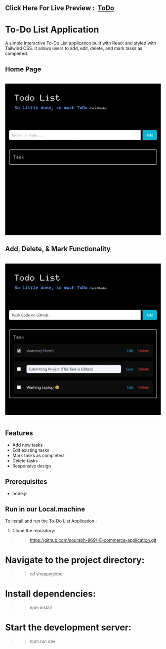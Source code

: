 <h2>Click Here For Live Preview : &nbsp;<a href="https://sourabh-969.github.io/TODO/">ToDo</a></h2>

# To-Do List Application

A simple interactive To-Do List application built with React and styled with Tailwind CSS. It allows users to add, edit, delete, and mark tasks as completed.

<table>
<tr><h2>Home Page</h2><br><img src="./public/screenshot/Rootpage1.jpeg"></tr>
<tr><h2>Add, Delete, & Mark Functionality</h2><br><img src="./public/screenshot/Feature.jpeg"></tr>
</table>

## Features

- Add new tasks
- Edit existing tasks
- Mark tasks as completed
- Delete tasks
- Responsive design

## Prerequisites
- node.js


## Run in our Local.machine

To install and run the To-Do List Application :

1. Clone the repository:
>>https://github.com/sourabh-969/-E-commerce-application.git

# Navigate to the project directory:
>>cd shoppyglobe

# Install dependencies:
>>npm install

# Start the development server:
>>npm run dev